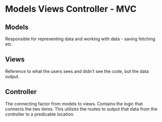 # Models Views Controller - MVC

## Models

Responsible for representing data and working with data - saving fetching etc.

## Views

Reference to what the users sees and didn't see the code, but the data output.

## Controller

The connecting factor from models to views. Contains the logic that connects the two items.
This utilizes the routes to output that data from the controller to a predicable location.
